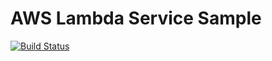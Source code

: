 # AWS Lambda Service Sample
[![Build Status](https://travis-ci.com/rehf27/lambda-services.svg?token=dxdjey2mtSGfr8pAk8gH&branch=master)](https://travis-ci.com/rehf27/lambda-services)


